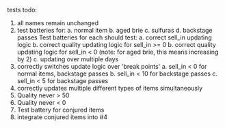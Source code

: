 tests todo:
1. all names remain unchanged
2. test batteries for:
  a. normal item
  b. aged brie
  c. sulfuras
  d. backstage passes
Test batteries for each should test:
  a. correct sell_in updating logic
  b. correct quality updating logic for sell_in >= 0
  b. correct quality updating logic for sell_in < 0 (note: for aged brie, this means increasing by 2)
  c. updating over multiple days
3. correctly switches update logic over 'break points'
  a. sell_in < 0 for normal items, backstage passes
  b. sell_in < 10 for backstage passes
  c. sell_in < 5 for backstage passes
4. correctly updates multiple different types of items simultaneously
5. Quality never > 50
6. Quality never < 0
7. Test battery for conjured items
8. integrate conjured items into #4

